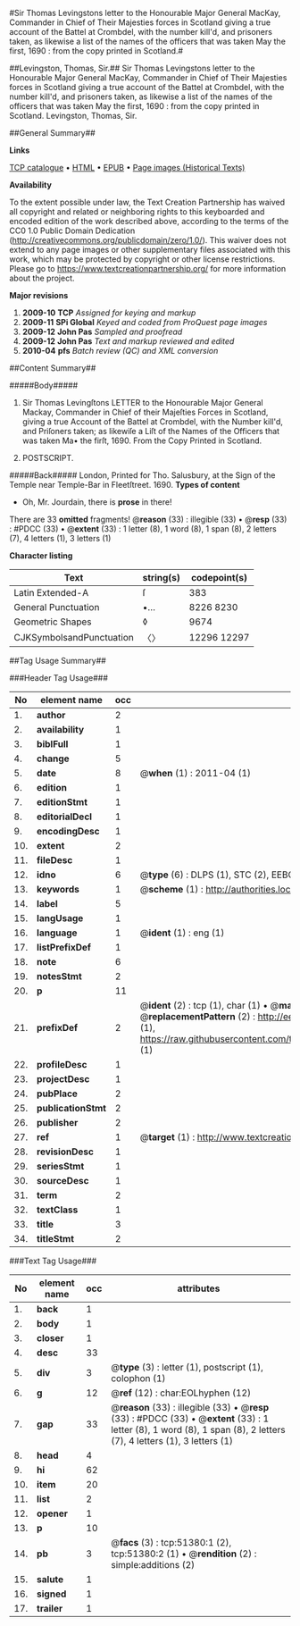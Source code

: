 #Sir Thomas Levingstons letter to the Honourable Major General MacKay, Commander in Chief of Their Majesties forces in Scotland giving a true account of the Battel at Crombdel, with the number kill'd, and prisoners taken, as likewise a list of the names of the officers that was taken May the first, 1690 : from the copy printed in Scotland.#

##Levingston, Thomas, Sir.##
Sir Thomas Levingstons letter to the Honourable Major General MacKay, Commander in Chief of Their Majesties forces in Scotland giving a true account of the Battel at Crombdel, with the number kill'd, and prisoners taken, as likewise a list of the names of the officers that was taken May the first, 1690 : from the copy printed in Scotland.
Levingston, Thomas, Sir.

##General Summary##

**Links**

[TCP catalogue](http://www.ota.ox.ac.uk/tcp/)  • 
[HTML](http://tei.it.ox.ac.uk/tcp/Texts-HTML/free/A64/A64462.html)  • 
[EPUB](http://tei.it.ox.ac.uk/tcp/Texts-EPUB/free/A64/A64462.epub) • 
[Page images (Historical Texts)](https://historicaltexts.jisc.ac.uk/eebo-11950300e)

**Availability**

To the extent possible under law, the Text Creation Partnership has waived all copyright and related or neighboring rights to this keyboarded and encoded edition of the work described above, according to the terms of the CC0 1.0 Public Domain Dedication (http://creativecommons.org/publicdomain/zero/1.0/). This waiver does not extend to any page images or other supplementary files associated with this work, which may be protected by copyright or other license restrictions. Please go to https://www.textcreationpartnership.org/ for more information about the project.

**Major revisions**

1. __2009-10__ __TCP__ *Assigned for keying and markup*
1. __2009-11__ __SPi Global__ *Keyed and coded from ProQuest page images*
1. __2009-12__ __John Pas__ *Sampled and proofread*
1. __2009-12__ __John Pas__ *Text and markup reviewed and edited*
1. __2010-04__ __pfs__ *Batch review (QC) and XML conversion*

##Content Summary##

#####Body#####

1. Sir Thomas Levingſtons LETTER to the Honourable Major General Mackay, Commander in Chief of their Majeſties Forces in Scotland, giving a true Account of the Battel at Crombdel, with the Number kill'd, and Priſoners taken; as likewiſe a Liſt of the Names of the Officers that was taken Ma• the firſt, 1690. From the Copy Printed in Scotland.

1. POSTSCRIPT.

#####Back#####
London, Printed for Tho. Salusbury, at the Sign of the Temple near Temple-Bar in Fleetſtreet. 1690.
**Types of content**

  * Oh, Mr. Jourdain, there is **prose** in there!

There are 33 **omitted** fragments! 
 @__reason__ (33) : illegible (33)  •  @__resp__ (33) : #PDCC (33)  •  @__extent__ (33) : 1 letter (8), 1 word (8), 1 span (8), 2 letters (7), 4 letters (1), 3 letters (1)

**Character listing**


|Text|string(s)|codepoint(s)|
|---|---|---|
|Latin Extended-A|ſ|383|
|General Punctuation|•…|8226 8230|
|Geometric Shapes|◊|9674|
|CJKSymbolsandPunctuation|〈〉|12296 12297|

##Tag Usage Summary##

###Header Tag Usage###

|No|element name|occ|attributes|
|---|---|---|---|
|1.|__author__|2||
|2.|__availability__|1||
|3.|__biblFull__|1||
|4.|__change__|5||
|5.|__date__|8| @__when__ (1) : 2011-04 (1)|
|6.|__edition__|1||
|7.|__editionStmt__|1||
|8.|__editorialDecl__|1||
|9.|__encodingDesc__|1||
|10.|__extent__|2||
|11.|__fileDesc__|1||
|12.|__idno__|6| @__type__ (6) : DLPS (1), STC (2), EEBO-CITATION (1), OCLC (1), VID (1)|
|13.|__keywords__|1| @__scheme__ (1) : http://authorities.loc.gov/ (1)|
|14.|__label__|5||
|15.|__langUsage__|1||
|16.|__language__|1| @__ident__ (1) : eng (1)|
|17.|__listPrefixDef__|1||
|18.|__note__|6||
|19.|__notesStmt__|2||
|20.|__p__|11||
|21.|__prefixDef__|2| @__ident__ (2) : tcp (1), char (1)  •  @__matchPattern__ (2) : ([0-9\-]+):([0-9IVX]+) (1), (.+) (1)  •  @__replacementPattern__ (2) : http://eebo.chadwyck.com/downloadtiff?vid=$1&page=$2 (1), https://raw.githubusercontent.com/textcreationpartnership/Texts/master/tcpchars.xml#$1 (1)|
|22.|__profileDesc__|1||
|23.|__projectDesc__|1||
|24.|__pubPlace__|2||
|25.|__publicationStmt__|2||
|26.|__publisher__|2||
|27.|__ref__|1| @__target__ (1) : http://www.textcreationpartnership.org/docs/. (1)|
|28.|__revisionDesc__|1||
|29.|__seriesStmt__|1||
|30.|__sourceDesc__|1||
|31.|__term__|2||
|32.|__textClass__|1||
|33.|__title__|3||
|34.|__titleStmt__|2||


###Text Tag Usage###

|No|element name|occ|attributes|
|---|---|---|---|
|1.|__back__|1||
|2.|__body__|1||
|3.|__closer__|1||
|4.|__desc__|33||
|5.|__div__|3| @__type__ (3) : letter (1), postscript (1), colophon (1)|
|6.|__g__|12| @__ref__ (12) : char:EOLhyphen (12)|
|7.|__gap__|33| @__reason__ (33) : illegible (33)  •  @__resp__ (33) : #PDCC (33)  •  @__extent__ (33) : 1 letter (8), 1 word (8), 1 span (8), 2 letters (7), 4 letters (1), 3 letters (1)|
|8.|__head__|4||
|9.|__hi__|62||
|10.|__item__|20||
|11.|__list__|2||
|12.|__opener__|1||
|13.|__p__|10||
|14.|__pb__|3| @__facs__ (3) : tcp:51380:1 (2), tcp:51380:2 (1)  •  @__rendition__ (2) : simple:additions (2)|
|15.|__salute__|1||
|16.|__signed__|1||
|17.|__trailer__|1||
